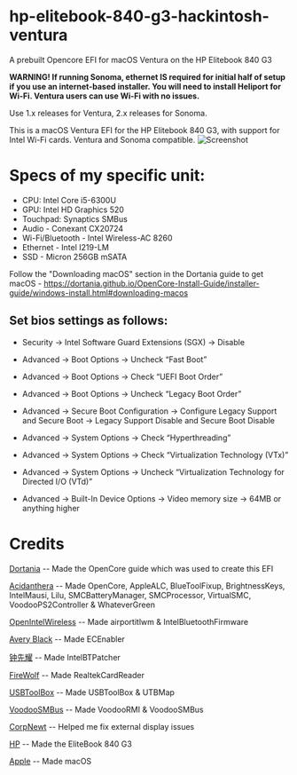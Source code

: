 # hp-elitebook-840-g3-hackintosh-ventura
A prebuilt Opencore EFI for macOS Ventura on the HP Elitebook 840 G3

**WARNING! If running Sonoma, ethernet IS required for initial half of setup if you use an internet-based installer. You will need to install Heliport for Wi-Fi. Ventura users can use Wi-Fi with no issues.**

Use 1.x releases for Ventura, 2.x releases for Sonoma.

This is a macOS Ventura EFI for the HP Elitebook 840 G3, with support for Intel Wi-Fi cards. Ventura and Sonoma compatible.
![Screenshot](https://github.com/Lost-Entrepreneur439/hp-elitebook-840-g3-hackintosh-ventura/blob/main/Untitled%202.png)

# Specs of my specific unit:
* CPU: Intel Core i5-6300U
* GPU: Intel HD Graphics 520
* Touchpad: Synaptics SMBus
* Audio - Conexant CX20724
* Wi-Fi/Bluetooth - Intel Wireless-AC 8260
* Ethernet - Intel I219-LM
* SSD - Micron 256GB mSATA

Follow the "Downloading macOS" section in the Dortania guide to get macOS - https://dortania.github.io/OpenCore-Install-Guide/installer-guide/windows-install.html#downloading-macos

## Set bios settings as follows:
* Security -> Intel Software Guard Extensions (SGX) -> Disable

* Advanced -> Boot Options -> Uncheck “Fast Boot”

* Advanced -> Boot Options -> Check “UEFI Boot Order”

* Advanced -> Boot Options -> Uncheck “Legacy Boot Order”

* Advanced -> Secure Boot Configuration -> Configure Legacy Support and Secure Boot -> Legacy Support Disable and Secure Boot Disable

* Advanced -> System Options ->  Check “Hyperthreading”

* Advanced -> System Options -> Check “Virtualization Technology (VTx)”

* Advanced -> System Options -> Uncheck “Virtualization Technology for Directed I/O (VTd)”

* Advanced -> Built-In Device Options -> Video memory size -> 64MB or anything higher

# Credits

[Dortania](https://github.com/dortania) -- Made the OpenCore guide which was used to create this EFI

[Acidanthera](https://github.com/acidanthera) -- Made OpenCore, AppleALC, BlueToolFixup, BrightnessKeys, IntelMausi, Lilu, SMCBatteryManager, SMCProcessor, VirtualSMC, VoodooPS2Controller & WhateverGreen

[OpenIntelWireless](https://github.com/OpenIntelWireless) -- Made airportitlwm & IntelBluetoothFirmware

[Avery Black](https://github.com/1Revenger1) -- Made ECEnabler

[钟先耀](https://github.com/zxystd) -- Made IntelBTPatcher

[FireWolf](https://github.com/0xFireWolf) -- Made RealtekCardReader

[USBToolBox](https://github.com/USBToolBox) -- Made USBToolBox & UTBMap

[VoodooSMBus](https://github.com/VoodooSMBus) -- Made VoodooRMI & VoodooSMBus

[CorpNewt](https://github.com/corpnewt) -- Helped me fix external display issues

[HP](https://www.hp.com/us-en/home.html) -- Made the EliteBook 840 G3

[Apple](https://www.apple.com/ca/) -- Made macOS
